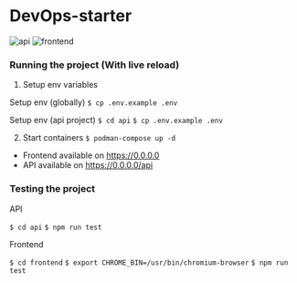 # DevOps-starter

![api](https://github.com/JRaams/devops-workshops/workflows/api/badge.svg)
![frontend](https://github.com/JRaams/devops-workshops/workflows/frontend/badge.svg)

### Running the project (With live reload)

1. Setup env variables

Setup env (globally)
`$ cp .env.example .env`

Setup env (api project)
`$ cd api`
`$ cp .env.example .env`

2. Start containers
`$ podman-compose up -d`

- Frontend available on https://0.0.0.0
- API available on https://0.0.0.0/api

### Testing the project

API

`$ cd api`
`$ npm run test`

Frontend

`$ cd frontend`
`$ export CHROME_BIN=/usr/bin/chromium-browser`
`$ npm run test`
